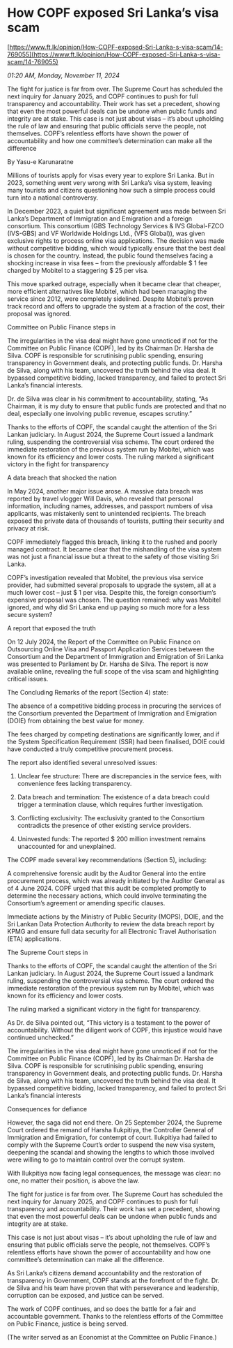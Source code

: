 # How COPF exposed Sri Lanka’s visa scam

[https://www.ft.lk/opinion/How-COPF-exposed-Sri-Lanka-s-visa-scam/14-769055](https://www.ft.lk/opinion/How-COPF-exposed-Sri-Lanka-s-visa-scam/14-769055)

*01:20 AM, Monday, November 11, 2024*

The fight for justice is far from over. The Supreme Court has scheduled the next inquiry for January 2025, and COPF continues to push for full transparency and accountability. Their work has set a precedent, showing that even the most powerful deals can be undone when public funds and integrity are at stake. This case is not just about visas – it’s about upholding the rule of law and ensuring that public officials serve the people, not themselves. COPF’s relentless efforts have shown the power of accountability and how one committee’s determination can make all the difference

By Yasu-e Karunaratne

Millions of tourists apply for visas every year to explore Sri Lanka. But in 2023, something went very wrong with Sri Lanka’s visa system, leaving many tourists and citizens questioning how such a simple process could turn into a national controversy.

In December 2023, a quiet but significant agreement was made between Sri Lanka’s Department of Immigration and Emigration and a foreign consortium. This consortium (GBS Technology Services & IVS Global-FZCO (IVS-GBS) and VF Worldwide Holdings Ltd., (VFS Global)), was given exclusive rights to process online visa applications. The decision was made without competitive bidding, which would typically ensure that the best deal is chosen for the country. Instead, the public found themselves facing a shocking increase in visa fees – from the previously affordable $ 1 fee charged by Mobitel to a staggering $ 25 per visa.

This move sparked outrage, especially when it became clear that cheaper, more efficient alternatives like Mobitel, which had been managing the service since 2012, were completely sidelined. Despite Mobitel’s proven track record and offers to upgrade the system at a fraction of the cost, their proposal was ignored.

Committee on Public Finance steps in

The irregularities in the visa deal might have gone unnoticed if not for the Committee on Public Finance (COPF), led by its Chairman Dr. Harsha de Silva. COPF is responsible for scrutinising public spending, ensuring transparency in Government deals, and protecting public funds. Dr. Harsha de Silva, along with his team, uncovered the truth behind the visa deal. It bypassed competitive bidding, lacked transparency, and failed to protect Sri Lanka’s financial interests.

Dr. de Silva was clear in his commitment to accountability, stating, “As Chairman, it is my duty to ensure that public funds are protected and that no deal, especially one involving public revenue, escapes scrutiny.”

Thanks to the efforts of COPF, the scandal caught the attention of the Sri Lankan judiciary. In August 2024, the Supreme Court issued a landmark ruling, suspending the controversial visa scheme. The court ordered the immediate restoration of the previous system run by Mobitel, which was known for its efficiency and lower costs. The ruling marked a significant victory in the fight for transparency

A data breach that shocked the nation

In May 2024, another major issue arose. A massive data breach was reported by travel vlogger Will Davis, who revealed that personal information, including names, addresses, and passport numbers of visa applicants, was mistakenly sent to unintended recipients. The breach exposed the private data of thousands of tourists, putting their security and privacy at risk.

COPF immediately flagged this breach, linking it to the rushed and poorly managed contract. It became clear that the mishandling of the visa system was not just a financial issue but a threat to the safety of those visiting Sri Lanka.

COPF’s investigation revealed that Mobitel, the previous visa service provider, had submitted several proposals to upgrade the system, all at a much lower cost – just $ 1 per visa. Despite this, the foreign consortium’s expensive proposal was chosen. The question remained: why was Mobitel ignored, and why did Sri Lanka end up paying so much more for a less secure system?

A report that exposed the truth

On 12 July 2024, the Report of the Committee on Public Finance on Outsourcing Online Visa and Passport Application Services between the Consortium and the Department of Immigration and Emigration of Sri Lanka was presented to Parliament by Dr. Harsha de Silva. The report is now available online, revealing the full scope of the visa scam and highlighting critical issues.

The Concluding Remarks of the report (Section 4) state:

The absence of a competitive bidding process in procuring the services of the Consortium prevented the Department of Immigration and Emigration (DOIE) from obtaining the best value for money.

The fees charged by competing destinations are significantly lower, and if the System Specification Requirement (SSR) had been finalised, DOIE could have conducted a truly competitive procurement process.

The report also identified several unresolved issues:

1. Unclear fee structure: There are discrepancies in the service fees, with convenience fees lacking transparency.

2. Data breach and termination: The existence of a data breach could trigger a termination clause, which requires further investigation.

3. Conflicting exclusivity: The exclusivity granted to the Consortium contradicts the presence of other existing service providers.

4. Uninvested funds: The reported $ 200 million investment remains unaccounted for and unexplained.

The COPF made several key recommendations (Section 5), including:

A comprehensive forensic audit by the Auditor General into the entire procurement process, which was already initiated by the Auditor General as of 4 June 2024. COPF urged that this audit be completed promptly to determine the necessary actions, which could involve terminating the Consortium’s agreement or amending specific clauses.

Immediate actions by the Ministry of Public Security (MOPS), DOIE, and the Sri Lankan Data Protection Authority to review the data breach report by KPMG and ensure full data security for all Electronic Travel Authorisation (ETA) applications.

The Supreme Court steps in

Thanks to the efforts of COPF, the scandal caught the attention of the Sri Lankan judiciary. In August 2024, the Supreme Court issued a landmark ruling, suspending the controversial visa scheme. The court ordered the immediate restoration of the previous system run by Mobitel, which was known for its efficiency and lower costs.

The ruling marked a significant victory in the fight for transparency.

As Dr. de Silva pointed out, “This victory is a testament to the power of accountability. Without the diligent work of COPF, this injustice would have continued unchecked.”

The irregularities in the visa deal might have gone unnoticed if not for the Committee on Public Finance (COPF), led by its Chairman Dr. Harsha de Silva. COPF is responsible for scrutinising public spending, ensuring transparency in Government deals, and protecting public funds. Dr. Harsha de Silva, along with his team, uncovered the truth behind the visa deal. It bypassed competitive bidding, lacked transparency, and failed to protect Sri Lanka’s financial interests

Consequences for defiance

However, the saga did not end there. On 25 September 2024, the Supreme Court ordered the remand of Harsha Ilukpitiya, the Controller General of Immigration and Emigration, for contempt of court. Ilukpitiya had failed to comply with the Supreme Court’s order to suspend the new visa system, deepening the scandal and showing the lengths to which those involved were willing to go to maintain control over the corrupt system.

With Ilukpitiya now facing legal consequences, the message was clear: no one, no matter their position, is above the law.

The fight for justice is far from over. The Supreme Court has scheduled the next inquiry for January 2025, and COPF continues to push for full transparency and accountability. Their work has set a precedent, showing that even the most powerful deals can be undone when public funds and integrity are at stake.

This case is not just about visas – it’s about upholding the rule of law and ensuring that public officials serve the people, not themselves. COPF’s relentless efforts have shown the power of accountability and how one committee’s determination can make all the difference.

As Sri Lanka’s citizens demand accountability and the restoration of transparency in Government, COPF stands at the forefront of the fight. Dr. de Silva and his team have proven that with perseverance and leadership, corruption can be exposed, and justice can be served.

The work of COPF continues, and so does the battle for a fair and accountable government. Thanks to the relentless efforts of the Committee on Public Finance, justice is being served.

(The writer served as an Economist at the Committee on Public Finance.)

